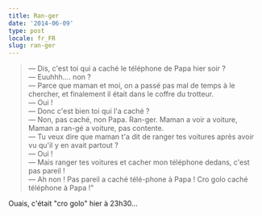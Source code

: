 ```yaml
---
title: Ran-ger
date: '2014-06-09'
type: post
locale: fr_FR
slug: ran-ger
---
```


> — Dis, c'est toi qui a caché le téléphone de Papa hier soir ?  
> — Euuhhh.... non ?  
> — Parce que maman et moi, on a passé pas mal de temps à le chercher, et finalement il était dans le coffre du trotteur.  
> — Oui !  
> — Donc c'est bien toi qui l'a caché ?  
> — Non, pas caché, non Papa. Ran-ger. Maman a voir a voiture, Maman a ran-gé a voiture, pas contente.  
> — Tu veux dire que maman t'a dit de ranger tes voitures après avoir vu qu'il y en avait partout ?  
> — Oui !  
> — Mais ranger tes voitures et cacher mon téléphone dedans, c'est pas pareil !  
> — Ah non ! Pas pareil a caché télé-phone à Papa ! Cro golo caché téléphone à Papa !"

Ouais, c'était "cro golo" hier à 23h30...
